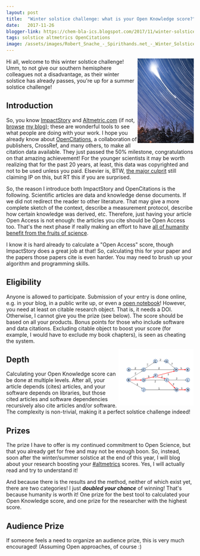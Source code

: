 ```yaml
---
layout: post
title:  "Winter solstice challenge: what is your Open Knowledge score?"
date:   2017-11-26
blogger-link: https://chem-bla-ics.blogspot.com/2017/11/winter-solstice-challenge-what-is-your.html
tags: solstice altmetrics OpenCitations
image: /assets/images/Robert_Snache_-_Spirithands.net_-_Winter_Solstice_Lunar_Eclipse_Startrails_(by).jpg
---
```


<img src="/assets/images/Robert_Snache_-_Spirithands.net_-_Winter_Solstice_Lunar_Eclipse_Startrails_(by).jpg" style="width: 30%; display: block; margin-left: auto; margin-right: auto; float: right"
     alt="Photo of a time laps of a starry night, making the stars show as lines in the sky. Source: Wikimedia, CC-BY 2.0, https://commons.wikimedia.org/wiki/File:Robert_Snache_-_Spirithands.net_-_Winter_Solstice_Lunar_Eclipse_Startrails_(by).jpg)" />
Hi all, welcome to this winter solstice challenge! Umm, to not give our southern hemisphere colleagues
not a disadvantage, as their winter solstice has already passes, you're up for a summer solstice challenge!

## Introduction

So, you know [ImpactStory](http://impactstory.org/) and [Altmetric.com](http://altmetric.com/) (if not,
[browse](https://chem-bla-ics.blogspot.com/search?q=impactstory&max-results=20&by-date=true)
[my blog](https://chem-bla-ics.blogspot.com/search?q=altmetric&max-results=20&by-date=true));
these are wonderful tools to see what people are doing with your work. I hope you already know about
[OpenCitations](http://opencitations.net/), a collaboration of publishers, CrossRef, and many others, to
make all citation data available. They just passed the 50% milestone, congratulations on that amazing
achievement! For the younger scientists it may be worth realizing that for the past 20 years, at least,
this data was copyrighted and not to be used unless you paid. Elsevier is, BTW,
[the major culprit](https://opencitations.wordpress.com/2017/11/24/elsevier-references-dominate-those-that-are-not-open-at-crossref/)
still claiming IP on this, but RT this if you are surprised.

So, the reason I introduce both ImpactStory and OpenCitations is the following. Scientific articles are
data and knowledge dense documents. If we did not redirect the reader to other literature. That may give
a more complete sketch of the context, describe a measurement protocol, describe how certain knowledge
was derived, etc. Therefore, just having your article Open Access is not enough: the articles you cite
should be Open Access too. That's the next phase if really making an effort to have
[all of humanity benefit from the fruits of science](https://en.wikisource.org/wiki/Universal_Declaration_of_Human_Rights).

I know it is hard already to calculate a "Open Access" score, though ImpactStory does a great job at
that! So, calculating this for your paper and the papers those papers cite is even harder. You may
need to brush up your algorithm and programming skills.

## Eligibility

Anyone is allowed to participate. Submission of your entry is done online, e.g. in your blog, in a public
write up, or even a [open notebook](https://en.wikipedia.org/wiki/Open_notebook_science)!
However, you need at least on citable research object. That is, it
needs a DOI. Otherwise, I cannot give you the prize (see below). The score should be based on all your
products. Bonus points for those who include software and data citations. Excluding citable object to
boost your score (for example, I would have to exclude my book chapters), is seen as cheating the system.

<img src="/assets/images/800px-Global_key-route_main_paths_for_a_citation_network.svg.png" style="width: 40%; display: block; margin-left: auto; margin-right: auto; float: right"
     alt="Your article B may cite three articles (C, D, J) but article D also cited articles (F, I). So, your Open Knowledge score is recursive. Source: Wikipedia, CC-BY-SA 4.0, https://commons.wikimedia.org/wiki/File:Global_key-route_main_paths_for_a_citation_network.svg" />

## Depth

Calculating your Open Knowledge score can be done at multiple levels. After all, your article depends
(cites) articles, and your software depends on libraries, but those cited articles and software
dependencies recursively also cite articles and/or software. The complexity is non-trivial, making it
a perfect solstice challenge indeed!

## Prizes

The prize I have to offer is my continued commitment to Open Science, but that you already get for
free and may not be enough boon. So, instead, soon after the winter/summer solstice at the end of this year,
I will blog about your research boosting your [#altmetrics](https://en.wikipedia.org/wiki/Altmetrics)
scores. Yes, I will actually read and try to understand it!

And because there is the results and the method, neither of which exist yet, there are two categories! I just
***doubled your chance*** of winning! That's because humanity is worth it! One prize for the best tool to calculated
your Open Knowledge score, and one prize for the researcher with the highest score.

## Audience Prize

If someone feels a need to organize an audience prize, this is very much encouraged! (Assuming Open approaches, of course :)
